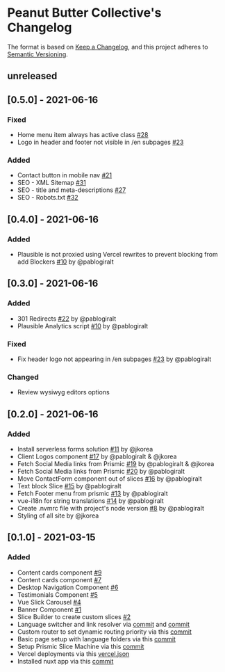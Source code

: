 
# Peanut Butter Collective's Changelog

The format is based on [Keep a Changelog](https://keepachangelog.com/en/1.0.0/),
and this project adheres to [Semantic Versioning](https://semver.org/spec/v2.0.0.html).

## unreleased

## [0.5.0] - 2021-06-16

### Fixed
- Home menu item always has active class [#28](https://github.com/pablogiralt/peanutbutter-site/issues/28)
- Logo in header and footer not visible in /en subpages [#23](https://github.com/pablogiralt/peanutbutter-site/issues/23)

### Added
- Contact button in mobile nav [#21](https://github.com/pablogiralt/peanutbutter-site/issues/21)
- SEO - XML Sitemap [#31](https://github.com/pablogiralt/peanutbutter-site/issues/31)
- SEO - title and meta-descriptions [#27](https://github.com/pablogiralt/peanutbutter-site/issues/27)
- SEO - Robots.txt [#32](https://github.com/pablogiralt/peanutbutter-site/issues/32)

## [0.4.0] - 2021-06-16

### Added
- Plausible is not proxied using Vercel rewrites to prevent blocking from add Blockers [#10](https://github.com/pablogiralt/peanutbutter-site/issues/10) by @pablogiralt

## [0.3.0] - 2021-06-16

### Added
- 301 Redirects [#22](https://github.com/pablogiralt/peanutbutter-site/issues/22) by @pablogiralt
- Plausible Analytics script [#10](https://github.com/pablogiralt/peanutbutter-site/issues/10) by @pablogiralt

### Fixed
- Fix header logo not appearing in /en subpages [#23](https://github.com/pablogiralt/peanutbutter-site/issues/23) by @pablogiralt

### Changed
- Review wysiwyg editors options


## [0.2.0] - 2021-06-16

### Added

- Install serverless forms solution [#11](https://github.com/pablogiralt/peanutbutter-site/issues/11) by @jkorea
- Client Logos component [#17](https://github.com/pablogiralt/peanutbutter-site/issues/17) by @pablogiralt & @jkorea
- Fetch Social Media links from Prismic [#19](https://github.com/pablogiralt/peanutbutter-site/issues/19) by @pablogiralt & @jkorea
- Fetch Social Media links from Prismic [#20](https://github.com/pablogiralt/peanutbutter-site/issues/20) by @pablogiralt
- Move ContactForm component out of slices [#16](https://github.com/pablogiralt/peanutbutter-site/issues/15) by @pablogiralt
- Text block Slice [#15](https://github.com/pablogiralt/peanutbutter-site/issues/15) by @pablogiralt
- Fetch Footer menu from prismic [#13](https://github.com/pablogiralt/peanutbutter-site/issues/13) by @pablogiralt
- vue-i18n for string translations [#14](https://github.com/pablogiralt/peanutbutter-site/issues/14) by @pablogiralt
- Create .nvmrc file with project's node version [#8](https://github.com/pablogiralt/peanutbutter-site/issues/8) by @pablogiralt
- Styling of all site by @jkorea

## [0.1.0] - 2021-03-15

### Added
- Content cards component [#9](https://github.com/pablogiralt/peanutbutter-site/issues/9)
- Content cards component [#7](https://github.com/pablogiralt/peanutbutter-site/issues/7)
- Desktop Navigation Component [#6](https://github.com/pablogiralt/peanutbutter-site/issues/6)
- Testimonials Component [#5](https://github.com/pablogiralt/peanutbutter-site/issues/5)
- Vue Slick Carousel [#4](https://github.com/pablogiralt/peanutbutter-site/issues/4)
- Banner Component [#1](https://github.com/pablogiralt/peanutbutter-site/issues/1)
- Slice Builder to create custom slices [#2](https://github.com/pablogiralt/peanutbutter-site/issues/2)
- Language switcher and link resolver via [commit](https://github.com/pablogiralt/peanutbutter-site/commit/01578a07b87206272aaf8ebe496fa42cb1878704) and [commit](https://github.com/pablogiralt/peanutbutter-site/commit/f07cbd732c3ebeccbd1305be14b6b20107ea4cc5)
- Custom router to set dynamic routing priority via this [commit](https://github.com/pablogiralt/peanutbutter-site/commit/1c858dc21d5aaf5aaa5b9815b767cd7bace08856)
- Basic page setup with language folders via this [commit](https://github.com/pablogiralt/peanutbutter-site/commit/4640f6b9e337b61bf3f1cc0a0c0e627ef2bc2ff3)
- Setup Prismic Slice Machine via this [commit](https://github.com/pablogiralt/peanutbutter-site/commit/9fad1e59ebb8047f2d8312744e6b18ec01270dfe)
- Vercel deployments via this [vercel.json](https://github.com/pablogiralt/peanutbutter-site/blob/master/vercel.json)
- Installed nuxt app via this [commit](https://github.com/pablogiralt/peanutbutter-site/commit/c3d0570c5b8f7810b6b10dd05ec3de5ed60cc2ca)